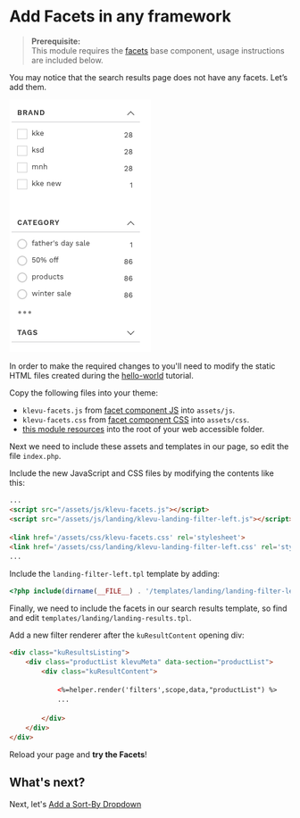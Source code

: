 # Add Facets in any framework

> **Prerequisite:**  
> This module requires the [facets](/components/facets) base component, usage instructions are included below.

You may notice that the search results page does not have any facets. Let’s add them.

![Facets left](/getting-started/2-facets/images/image001.png)

In order to make the required changes to you'll need to modify the static HTML files created
during the [hello-world](/getting-started/1-hello-world/custom) tutorial.

Copy the following files into your theme:
- `klevu-facets.js` from [facet component JS](/components/facets/resources/assets/js) into `assets/js`.
- `klevu-facets.css` from [facet component CSS](/components/facets/resources/assets/css) into `assets/css`.
- [this module resources](/getting-started/2-facets/custom/resources) into the root of your web accessible folder.

Next we need to include these assets and templates in our page,
so edit the file `index.php`.

Include the new JavaScript and CSS files by modifying the contents like this:

```html
...
<script src="/assets/js/klevu-facets.js"></script>
<script src="/assets/js/landing/klevu-landing-filter-left.js"></script>

<link href='/assets/css/klevu-facets.css' rel='stylesheet'>
<link href='/assets/css/landing/klevu-landing-filter-left.css' rel='stylesheet'>
...
```

Include the `landing-filter-left.tpl` template by adding:

```php
<?php include(dirname(__FILE__) . '/templates/landing/landing-filter-left.tpl') ?>
```

Finally, we need to include the facets in our search results template,
so find and edit `templates/landing/landing-results.tpl`.

Add a new filter renderer after the `kuResultContent` opening div:

```html
<div class="kuResultsListing">
    <div class="productList klevuMeta" data-section="productList">
        <div class="kuResultContent">
            
            <%=helper.render('filters',scope,data,"productList") %>
            ...

        </div>        
    </div>
</div>
```

Reload your page and **try the Facets**!

## What's next?

Next, let's [Add a Sort-By Dropdown](/getting-started/3-sort/custom)
